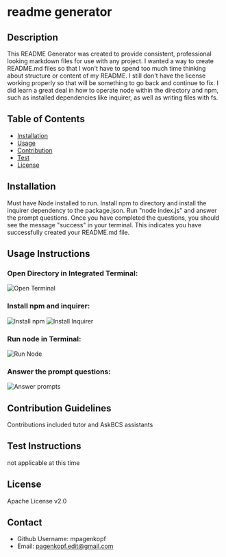 # readme generator

## Description

This README Generator was created to provide consistent, professional looking markdown files for use with any project. I wanted a way to create README.md files so that I won't have to spend too much time thinking about structure or content of my README. I still don't have the license working properly so that will be something to go back and continue to fix. I did learn a great deal in how to operate node within the directory and npm, such as installed dependencies like inquirer, as well as writing files with fs.

## Table of Contents

* [Installation](#Install)
* [Usage](#Usage-Instructions)
* [Contribution](#Contribution-Guidelines)
* [Test](#Test-Instructions)
* [License](#License)

## Installation

Must have Node installed to run. Install npm to directory and install the inquirer dependency to the package.json. Run "node index.js" and answer the prompt questions. Once you have completed the questions, you should see the message "success" in your terminal. This indicates you have successfully created your README.md file.

## Usage Instructions

### Open Directory in Integrated Terminal:

![Open Terminal](\terminal_1.png)

### Install npm and inquirer:

![Install npm](\init.png) ![Install Inquirer](\inquirer.png)

### Run node in Terminal:

![Run Node](\node-index.png)

### Answer the prompt questions:

![Answer prompts](\prompts.png)

## Contribution Guidelines

Contributions included tutor and AskBCS assistants

## Test Instructions

not applicable at this time

## License

Apache License v2.0

## Contact

* Github Username: mpagenkopf
* Email: pagenkopf.edit@gmail.com
